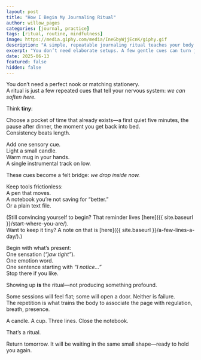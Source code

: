 ```yaml
---
layout: post
title: "How I Begin My Journaling Ritual"
author: willow_pages
categories: [journal, practice]
tags: [ritual, routine, mindfulness]
image: https://media.giphy.com/media/IneGbyWjjEcnK/giphy.gif
description: "A simple, repeatable journaling ritual teaches your body this is a safe pause—so you actually return to the page."
excerpt: "You don’t need elaborate setups. A few gentle cues can turn journaling from a task into a calming personal ritual you come back to."
date: 2025-06-13
featured: false
hidden: false
---
```


You don’t need a perfect nook or matching stationery.  
A ritual is just a few repeated cues that tell your nervous system: *we can soften here.*

Think **tiny**:

Choose a pocket of time that already exists—a first quiet five minutes, the pause after dinner, the moment you get back into bed.  
Consistency beats length.

Add one sensory cue.  
Light a small candle.  
Warm mug in your hands.  
A single instrumental track on low.  

These cues become a felt bridge: *we drop inside now.*

Keep tools frictionless:  
A pen that moves.  
A notebook you’re not saving for “better.”  
Or a plain text file.  

(Still convincing yourself to begin? That reminder lives [here]({{ site.baseurl }}/start-where-you-are/).  
Want to keep it tiny? A note on that is [here]({{ site.baseurl }}/a-few-lines-a-day/).)

Begin with what’s present:  
One sensation (*“jaw tight”*).  
One emotion word.  
One sentence starting with *“I notice…”*  
Stop there if you like.

Showing up **is** the ritual—not producing something profound.

Some sessions will feel flat; some will open a door. Neither is failure.  
The repetition is what trains the body to associate the page with regulation, breath, presence.

A candle. A cup. Three lines. Close the notebook.

That’s a ritual.

Return tomorrow. It will be waiting in the same small shape—ready to hold you again.
